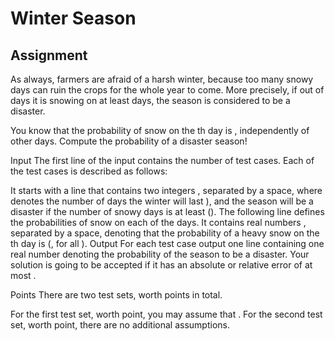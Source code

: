 # Winter Season
## Assignment
As always, farmers are afraid of a harsh winter, because too many snowy days can ruin the crops for the whole year to come. More precisely, if out of  days it is snowing on at least  days, the season is considered to be a disaster.

You know that the probability of snow on the th day is , independently of other days. Compute the probability of a disaster season!

Input
The first line of the input contains the number  of test cases. Each of the  test cases is described as follows:

It starts with a line that contains two integers , separated by a space, where  denotes the number of days the winter will last ), and the season will be a disaster if the number of snowy days is at least  ().
The following line defines the probabilities of snow on each of the  days. It contains  real numbers , separated by a space, denoting that the probability of a heavy snow on the th day is  (, for all ).
Output
For each test case output one line containing one real number denoting the probability of the season to be a disaster. Your solution is going to be accepted if it has an absolute or relative error of at most .

Points
There are two test sets, worth  points in total.

For the first test set, worth  point, you may assume that .
For the second test set, worth  point, there are no additional assumptions.
